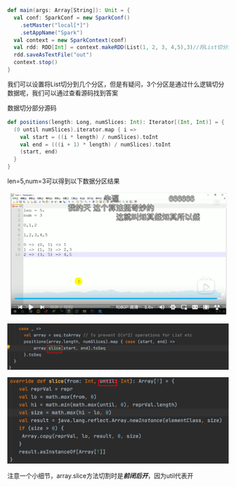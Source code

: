 ```scala
def main(args: Array[String]): Unit = {
  val conf: SparkConf = new SparkConf()
    .setMaster("local[*]")
    .setAppName("Spark")
  val context = new SparkContext(conf)
  val rdd: RDD[Int] = context.makeRDD(List(1, 2, 3, 4,5),3)//将List切分到3个分区
  rdd.saveAsTextFile("out")
  context.stop()
}
```

我们可以设置将List切分到几个分区，但是有疑问，3个分区是通过什么逻辑切分数据呢，我们可以通过查看源码找到答案

数据切分部分源码

```scala
def positions(length: Long, numSlices: Int): Iterator[(Int, Int)] = {
  (0 until numSlices).iterator.map { i =>
    val start = ((i * length) / numSlices).toInt
    val end = (((i + 1) * length) / numSlices).toInt
    (start, end)
  }
}
```

len=5,num=3可以得到以下数据分区结果

![image-20230227004142218](013.集合数据源分区数据分配.assets/image-20230227004142218.png)

![image-20230227004341832](013.集合数据源分区数据分配.assets/image-20230227004341832.png)

![image-20230227004359396](013.集合数据源分区数据分配.assets/image-20230227004359396.png)

注意一个小细节，array.slice方法切割时是***前闭后开***，因为util代表开
